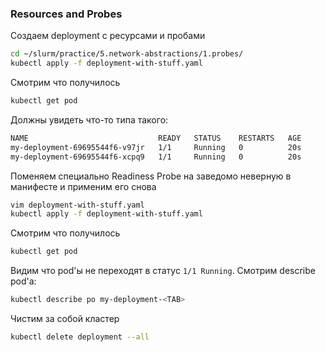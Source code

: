 ### Resources and Probes

Создаем deployment с ресурсами и пробами

```bash
cd ~/slurm/practice/5.network-abstractions/1.probes/
kubectl apply -f deployment-with-stuff.yaml
```

Смотрим что получилось

```bash
kubectl get pod
```

Должны увидеть что-то типа такого:

```bash
NAME                             READY   STATUS    RESTARTS   AGE
my-deployment-69695544f6-v97jr   1/1     Running   0          20s
my-deployment-69695544f6-xcpq9   1/1     Running   0          20s
```

Поменяем специально Readiness Probe на заведомо неверную в манифесте и применим его снова

```bash
vim deployment-with-stuff.yaml
kubectl apply -f deployment-with-stuff.yaml
```

Смотрим что получилось

```bash
kubectl get pod
```

Видим что pod'ы не переходят в статус `1/1 Running`. Смотрим describe pod'а:
```bash
kubectl describe po my-deployment-<TAB>
```
Чистим за собой кластер
```bash
kubectl delete deployment --all
```
